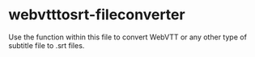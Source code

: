 # webvtttosrt-fileconverter


Use the function within this file to convert WebVTT or any other type of subtitle file to .srt files.

